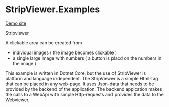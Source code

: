 # StripViewer.Examples


[Demo site](https://yassirmvcwebapp20210216111158.azurewebsites.net)


Stripviewer 

A clickable area can be created from  
- individual images ( the image becomes clickable )
- a single large image with numbers ( a button is placd on the numbers in the image )


This example is written in Dotnet Core, but the use of StripViewer is platform and language independent.
The StripViewer is a simple Html-tag that can be placed in any web-page. It uses Json-data that needs to be provided by the backend of the application.
The backend appication makes the calls to a WebApi with simple Http-requests and provides the data to the Webviewer.
